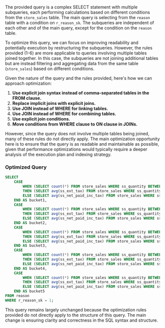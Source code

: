 The provided query is a complex SELECT statement with multiple subqueries, each performing calculations based on different conditions from the `store_sales` table. The main query is selecting from the `reason` table with a condition on `r_reason_sk`. The subqueries are independent of each other and of the main query, except for the condition on the `reason` table.

To optimize this query, we can focus on improving readability and potentially execution by restructuring the subqueries. However, the rules provided (1-6) are more applicable to queries involving multiple tables joined together. In this case, the subqueries are not joining additional tables but are instead filtering and aggregating data from the same table (`store_sales`) based on different conditions.

Given the nature of the query and the rules provided, here's how we can approach optimization:

1. **Use explicit join syntax instead of comma-separated tables in the FROM clause.**
2. **Replace implicit joins with explicit joins.**
3. **Use JOIN instead of WHERE for linking tables.**
4. **Use JOIN instead of WHERE for combining tables.**
5. **Use explicit join conditions.**
6. **Move conditions from WHERE clause to ON clause in JOINs.**

However, since the query does not involve multiple tables being joined, many of these rules do not directly apply. The main optimization opportunity here is to ensure that the query is as readable and maintainable as possible, given that performance optimizations would typically require a deeper analysis of the execution plan and indexing strategy.

### Optimized Query
```sql
SELECT 
    CASE 
        WHEN (SELECT count(*) FROM store_sales WHERE ss_quantity BETWEEN 1 AND 20) > 1071 
        THEN (SELECT avg(ss_ext_tax) FROM store_sales WHERE ss_quantity BETWEEN 1 AND 20) 
        ELSE (SELECT avg(ss_net_paid_inc_tax) FROM store_sales WHERE ss_quantity BETWEEN 1 AND 20) 
    END AS bucket1,
    CASE 
        WHEN (SELECT count(*) FROM store_sales WHERE ss_quantity BETWEEN 21 AND 40) > 39161 
        THEN (SELECT avg(ss_ext_tax) FROM store_sales WHERE ss_quantity BETWEEN 21 AND 40) 
        ELSE (SELECT avg(ss_net_paid_inc_tax) FROM store_sales WHERE ss_quantity BETWEEN 21 AND 40) 
    END AS bucket2,
    CASE 
        WHEN (SELECT count(*) FROM store_sales WHERE ss_quantity BETWEEN 41 AND 60) > 29434 
        THEN (SELECT avg(ss_ext_tax) FROM store_sales WHERE ss_quantity BETWEEN 41 AND 60) 
        ELSE (SELECT avg(ss_net_paid_inc_tax) FROM store_sales WHERE ss_quantity BETWEEN 41 AND 60) 
    END AS bucket3,
    CASE 
        WHEN (SELECT count(*) FROM store_sales WHERE ss_quantity BETWEEN 61 AND 80) > 6568 
        THEN (SELECT avg(ss_ext_tax) FROM store_sales WHERE ss_quantity BETWEEN 61 AND 80) 
        ELSE (SELECT avg(ss_net_paid_inc_tax) FROM store_sales WHERE ss_quantity BETWEEN 61 AND 80) 
    END AS bucket4,
    CASE 
        WHEN (SELECT count(*) FROM store_sales WHERE ss_quantity BETWEEN 81 AND 100) > 21216 
        THEN (SELECT avg(ss_ext_tax) FROM store_sales WHERE ss_quantity BETWEEN 81 AND 100) 
        ELSE (SELECT avg(ss_net_paid_inc_tax) FROM store_sales WHERE ss_quantity BETWEEN 81 AND 100) 
    END AS bucket5
FROM reason
WHERE r_reason_sk = 1;
```

This query remains largely unchanged because the optimization rules provided do not directly apply to the structure of this query. The main change is ensuring clarity and correctness in the SQL syntax and structure.